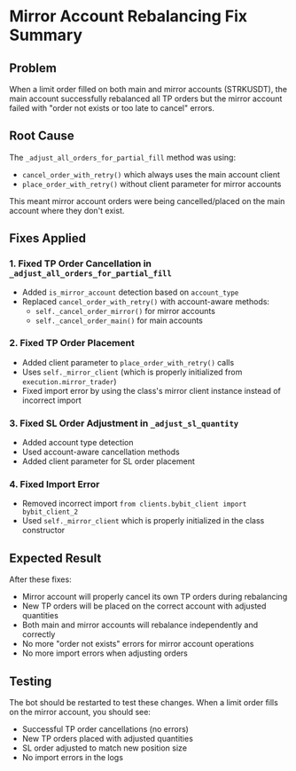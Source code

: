 # Mirror Account Rebalancing Fix Summary

## Problem
When a limit order filled on both main and mirror accounts (STRKUSDT), the main account successfully rebalanced all TP orders but the mirror account failed with "order not exists or too late to cancel" errors.

## Root Cause
The `_adjust_all_orders_for_partial_fill` method was using:
- `cancel_order_with_retry()` which always uses the main account client
- `place_order_with_retry()` without client parameter for mirror accounts

This meant mirror account orders were being cancelled/placed on the main account where they don't exist.

## Fixes Applied

### 1. Fixed TP Order Cancellation in `_adjust_all_orders_for_partial_fill`
- Added `is_mirror_account` detection based on `account_type`
- Replaced `cancel_order_with_retry()` with account-aware methods:
  - `self._cancel_order_mirror()` for mirror accounts
  - `self._cancel_order_main()` for main accounts

### 2. Fixed TP Order Placement
- Added client parameter to `place_order_with_retry()` calls
- Uses `self._mirror_client` (which is properly initialized from `execution.mirror_trader`)
- Fixed import error by using the class's mirror client instance instead of incorrect import

### 3. Fixed SL Order Adjustment in `_adjust_sl_quantity`
- Added account type detection
- Used account-aware cancellation methods
- Added client parameter for SL order placement

### 4. Fixed Import Error
- Removed incorrect import `from clients.bybit_client import bybit_client_2`
- Used `self._mirror_client` which is properly initialized in the class constructor

## Expected Result
After these fixes:
- Mirror account will properly cancel its own TP orders during rebalancing
- New TP orders will be placed on the correct account with adjusted quantities
- Both main and mirror accounts will rebalance independently and correctly
- No more "order not exists" errors for mirror account operations
- No more import errors when adjusting orders

## Testing
The bot should be restarted to test these changes. When a limit order fills on the mirror account, you should see:
- Successful TP order cancellations (no errors)
- New TP orders placed with adjusted quantities
- SL order adjusted to match new position size
- No import errors in the logs